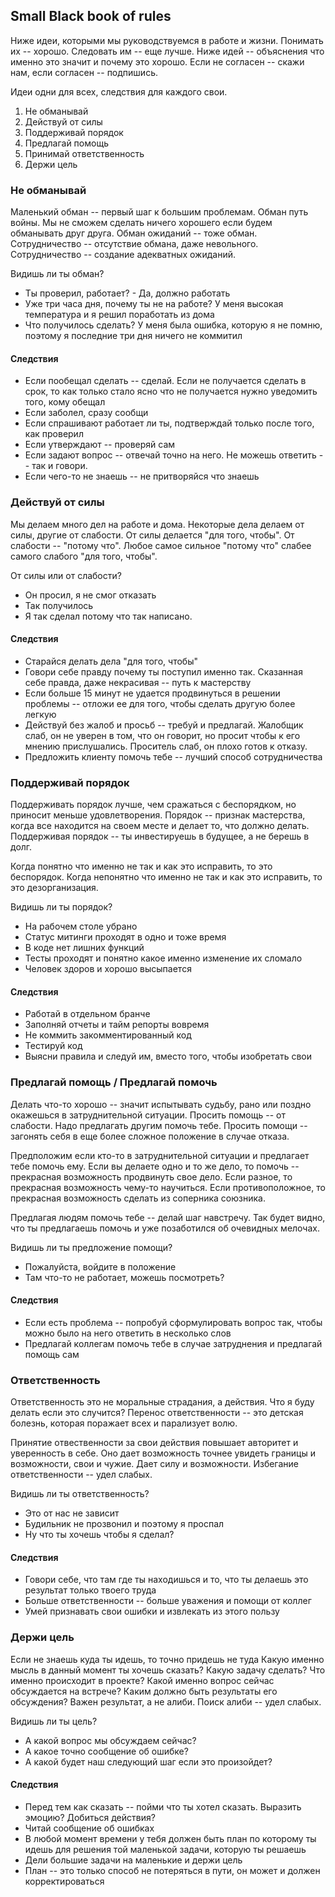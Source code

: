 ## Small Black book of rules

Ниже идеи, которыми мы руководствуемся в работе и жизни. Понимать их -- хорошо. Следовать им -- еще лучше.
Ниже идей -- объяснения что именно это значит и почему это хорошо. Если не согласен -- скажи нам, если согласен -- подпишись.

Идеи одни для всех, следствия для каждого свои.

1. Не обманывай
2. Действуй от силы
3. Поддерживай порядок
4. Предлагай помощь
5. Принимай ответственность
6. Держи цель

### Не обманывай

Маленький обман -- первый шаг к большим проблемам. Обман путь войны. 
Мы не сможем сделать ничего хорошего если будем обманывать друг друга. Обман ожиданий -- тоже обман.
Сотрудничество -- отсутствие обмана, даже невольного. Сотрудничество -- создание адекватных ожиданий.

Видишь ли ты обман?
- Ты проверил, работает? - Да, должно работать
- Уже три часа дня, почему ты не на работе? У меня высокая температура и я решил поработать из дома
- Что получилось сделать? У меня была ошибка, которую я не помню, поэтому я последние три дня ничего не коммитил

#### Следствия

- Если пообещал сделать -- сделай. Если не получается сделать в срок, то как только стало ясно что не получается нужно уведомить того, кому обещал
- Если заболел, сразу сообщи
- Если спрашивают работает ли ты, подтверждай только после того, как проверил
- Если утверждают -- проверяй сам
- Если задают вопрос -- отвечай точно на него. Не можешь ответить -- так и говори.
- Если чего-то не знаешь -- не притворяйся что знаешь

### Действуй от силы

Мы делаем много дел на работе и дома. Некоторые дела делаем от силы, другие от слабости.
От силы делается "для того, чтобы". От слабости -- "потому что".
Любое самое сильное "потому что" слабее самого слабого "для того, чтобы".

От силы или от слабости?
- Он просил, я не смог отказать
- Так получилось
- Я так сделал потому что так написано.

#### Следствия

- Старайся делать дела "для того, чтобы"
- Говори себе правду почему ты поступил именно так. Сказанная себе правда, даже некрасивая -- путь к мастерству
- Если больше 15 минут не удается продвинуться в решении проблемы -- отложи ее для того, чтобы сделать другую более легкую
- Действуй без жалоб и просьб -- требуй и предлагай. Жалобщик слаб, он не уверен в том, что он говорит, но просит чтобы к его мнению прислушались. Проситель слаб, он плохо готов к отказу. 
- Предложить клиенту помочь тебе -- лучший способ сотрудничества

### Поддерживай порядок

Поддерживать порядок лучше, чем сражаться с беспорядком, но приносит меньше удовлетворения. Порядок -- признак мастерства, когда все находится на своем месте и делает то, что должно делать. Поддерживая порядок -- ты инвестируешь в будущее, а не берешь в долг. 

Когда понятно что именно не так и как это исправить, то это беспорядок. 
Когда непонятно что именно не так и как это исправить, то это дезорганизация.

Видишь ли ты порядок?
- На рабочем столе убрано
- Статус митинги проходят в одно и тоже время
- В коде нет лишних функций
- Тесты проходят и понятно какое именно изменение их сломало
- Человек здоров и хорошо высыпается

#### Следствия

- Работай в отдельном бранче
- Заполняй отчеты и тайм репорты вовремя
- Не коммить закомментированный код
- Тестируй код
- Выясни правила и следуй им, вместо того, чтобы изобретать свои

### Предлагай помощь / Предлагай помочь

Делать что-то хорошо -- значит испытывать судьбу, рано или поздно окажешься в затруднительной ситуации.
Просить помощь -- от слабости. Надо предлагать другим помочь тебе. Просить помощи -- загонять себя в еще
более сложное положение в случае отказа. 

Предположим если кто-то в затруднительной ситуации и предлагает тебе помочь ему. Если вы делаете одно и то же дело, то 
помочь -- прекрасная возможность продвинуть свое дело. Если разное, то прекрасная возможность чему-то научиться. 
Если противоположное, то прекрасная возможность сделать из соперника союзника.

Предлагая людям помочь тебе -- делай шаг навстречу. Так будет видно, что ты предлагаешь помочь и уже 
позаботился об очевидных мелочах. 

Видишь ли ты предложение помощи?
- Пожалуйста, войдите в положение
- Там что-то не работает, можешь посмотреть?

#### Следствия

- Если есть проблема -- попробуй сформулировать вопрос так, чтобы можно было на него ответить в несколько слов
- Предлагай коллегам помочь тебе в случае затруднения и предлагай помощь сам


### Ответственность

Ответственность это не моральные страдания, а действия. Что я буду делать если это случится? 
Перенос ответственности -- это детская болезнь, которая поражает всех и парализует волю.

Принятие отвественности за свои действия повышает авторитет и уверенность в себе. Оно дает возможность точнее
увидеть границы и возможности, свои и чужие. Дает силу и возможности. Избегание ответственности -- удел слабых.

Видишь ли ты ответственность?
- Это от нас не зависит
- Будильник не прозвонил и поэтому я проспал
- Ну что ты хочешь чтобы я сделал?

#### Следствия

- Говори себе, что там где ты находишься и то, что ты делаешь это результат только твоего труда
- Больше ответственности -- больше уважения и помощи от коллег
- Умей признавать свои ошибки и извлекать из этого пользу

### Держи цель

Если не знаешь куда ты идешь, то точно придешь не туда
Какую именно мысль в данный момент ты хочешь сказать? Какую задачу сделать? Что именно происходит в проекте? Какой именно вопрос сейчас обсуждается на встрече? Каким должно быть результаты его обсуждения?
Важен результат, а не алиби. Поиск алиби -- удел слабых.

Видишь ли ты цель?
- А какой вопрос мы обсуждаем сейчас?
- А какое точно сообщение об ошибке?
- А какой будет наш следующий шаг если это произойдет?

#### Следствия

- Перед тем как сказать -- пойми что ты хотел сказать. Выразить эмоцию? Добиться действия? 
- Читай сообщение об ошибках
- В любой момент времени у тебя должен быть план по которому ты идешь для решения той маленькой задачи, которую ты решаешь
- Дели большие задачи на маленькие и держи цель
- План -- это только способ не потеряться в пути, он может и должен корректироваться


